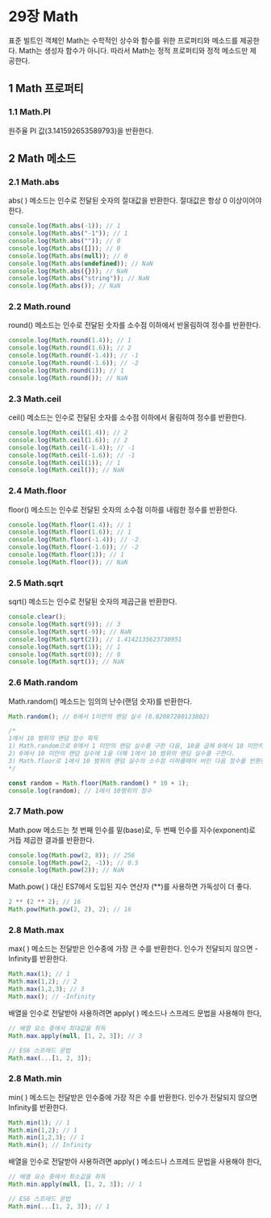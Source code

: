 # 29장 Math

표준 빌트인 객체인 Math는 수학적인 상수와 함수를 위한 프로퍼티와 메소드를 제공한다. Math는 생성자 함수가 아니다. 따라서 Math는 정적 프로퍼티와 정적 메소드만 제공한다.

## 1 Math 프로퍼티

### 1.1 Math.PI

원주율 PI 값(3.141592653589793)을 반환한다.

## 2 Math 메소드

### 2.1 Math.abs

abs( ) 메소드는 인수로 전달된 숫자의 절대값을 반환한다. 절대값은 항상 0 이상이어야 한다.

```javascript
console.log(Math.abs(-1)); // 1
console.log(Math.abs("-1")); // 1
console.log(Math.abs("")); // 0
console.log(Math.abs([])); // 0
console.log(Math.abs(null)); // 0
console.log(Math.abs(undefined)); // NaN
console.log(Math.abs({})); // NaN
console.log(Math.abs("string")); // NaN
console.log(Math.abs()); // NaN
```

### 2.2 Math.round

round() 메소드는 인수로 전달된 숫자를 소수점 이하에서 반올림하여 정수를 반환한다.

```javascript
console.log(Math.round(1.4)); // 1
console.log(Math.round(1.6)); // 2
console.log(Math.round(-1.4)); // -1
console.log(Math.round(-1.6)); // -2
console.log(Math.round(1)); // 1
console.log(Math.round()); // NaN
```

### 2.3 Math.ceil

ceil() 메소드는 인수로 전달된 숫자를 소수점 이하에서 올림하여 정수를 반환한다.

```javascript
console.log(Math.ceil(1.4)); // 2
console.log(Math.ceil(1.6)); // 2
console.log(Math.ceil(-1.4)); // -1
console.log(Math.ceil(-1.6)); // -1
console.log(Math.ceil(1)); // 1
console.log(Math.ceil()); // NaN
```

### 2.4 Math.floor

floor() 메소드는 인수로 전달된 숫자의 소수점 이하를 내림한 정수를 반환한다.

```javascript
console.log(Math.floor(1.4)); // 1
console.log(Math.floor(1.6)); // 1
console.log(Math.floor(-1.4)); // -2
console.log(Math.floor(-1.6)); // -2
console.log(Math.floor(1)); // 1
console.log(Math.floor()); // NaN
```

### 2.5 Math.sqrt

sqrt() 메소드는 인수로 전달된 숫자의 제곱근을 반환한다.

```javascript
console.clear();
console.log(Math.sqrt(9)); // 3
console.log(Math.sqrt(-9)); // NaN
console.log(Math.sqrt(2)); // 1.4142135623730951
console.log(Math.sqrt(1)); // 1
console.log(Math.sqrt(0)); // 0
console.log(Math.sqrt()); // NaN
```

### 2.6 Math.random

Math.random() 메소드는 임의의 난수(랜덤 숫자)를 반환한다.

```javascript
Math.random(); // 0에서 1미만의 랜덤 실수 (0.82087280123802)

/*
1에서 10 범위의 랜덤 정수 획득
1) Math.random으로 0에서 1 미만의 랜덤 실수를 구한 다음, 10을 곱해 0에서 10 미만의 랜덤 실수를 구한다.
2) 0에서 10 미만의 랜덤 실수에 1을 더해 1에서 10 범위의 랜덤 실수를 구한다.
3) Math.floor로 1에서 10 범위의 랜덤 실수의 소수점 이하를떼어 버린 다음 정수를 반환한다.
*/

const random = Math.floor(Math.random() * 10 + 1);
console.log(random); // 1에서 10범위의 정수
```

### 2.7 Math.pow

Math.pow 메소드는 첫 번째 인수를 밑(base)로, 두 번째 인수를 지수(exponent)로 거듭 제곱한 결과를 반환한다.

```javascript
console.log(Math.pow(2, 8)); // 256
console.log(Math.pow(2, -1)); // 0.5
console.log(Math.pow(2)); // NaN
```

Math.pow( ) 대신 ES7에서 도입된 지수 연산자 (**)를 사용하면 가독성이 더 좋다.

```javascript
2 ** (2 ** 2); // 16
Math.pow(Math.pow(2, 2), 2); // 16
```

### 2.8 Math.max

max( ) 메소드는 전달받은 인수중에 가장 큰 수를 반환한다. 인수가 전달되지 않으면 -Infinity를 반환한다.

```javascript
Math.max(1); // 1
Math.max(1,2); // 2
Math.max(1,2,3); // 3
Math.max(); // -Infinity
```

배열을 인수로 전달받아 사용하려면 apply( ) 메소드나 스프레드 문법을 사용해야 한다,

```javascript
// 배열 요소 중에서 최대값을 취득
Math.max.apply(null, [1, 2, 3]); // 3

// ES6 스프레드 문법
Math.max(...[1, 2, 3]);
```

### 2.8 Math.min

min( ) 메소드는 전달받은 인수중에 가장 작은 수를 반환한다. 인수가 전달되지 않으면 Infinity를 반환한다.

```javascript
Math.min(1); // 1
Math.min(1,2); // 1
Math.min(1,2,3); // 1
Math.min(); // Infinity
```

배열을 인수로 전달받아 사용하려면 apply( ) 메소드나 스프레드 문법을 사용해야 한다,

```javascript
// 배열 요소 중에서 최소값을 취득
Math.min.apply(null, [1, 2, 3]); // 1

// ES6 스프레드 문법
Math.min(...[1, 2, 3]); // 1
```